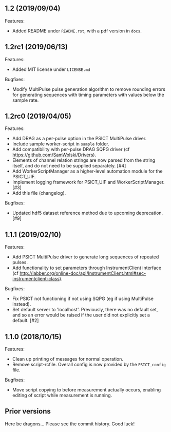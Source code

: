 ## 1.2 (2019/09/04)

Features:

* Added README under `README.rst`, with a pdf version in `docs`. 

## 1.2rc1 (2019/06/13)

Features:

* Added MIT license under `LICENSE.md`

Bugfixes:

* Modify MultiPulse pulse generation algorithm to remove rounding errors for generating sequences with timing parameters
  with values below the sample rate.

## 1.2rc0 (2019/04/05)

Features:

* Add DRAG as a per-pulse option in the PSICT MultiPulse driver.
* Include sample worker-script in `sample` folder.
* Add compatibility with per-pulse DRAG SQPG driver (cf https://github.com/SamWolski/Drivers).
* Elements of channel relation strings are now parsed from the string itself, and do not need to be supplied separately. [#4]
* Add WorkerScriptManager as a higher-level automation module for the PSICT_UIF.
* Implement logging framework for PSICT_UIF and WorkerScriptManager. [#3]
* Add this file (changelog).

Bugfixes:

* Updated hdf5 dataset reference method due to upcoming deprecation. [#9]


## 1.1.1 (2019/02/10)

Features:

* Add PSICT MultiPulse driver to generate long sequences of repeated pulses.
* Add functionality to set parameters through InstrumentClient interface (cf http://labber.org/online-doc/api/InstrumentClient.html#sec-instrumentclient-class).

Bugfixes:

* Fix PSICT not functioning if not using SQPG (eg if using MultiPulse instead).
* Set default server to 'localhost'. Previously, there was no default set, and so an error would be raised if the user did not explicitly set a default. [#2]


## 1.1.0 (2018/10/15)

Features:

* Clean up printing of messages for normal operation.
* Remove script-rcfile. Overall config is now provided by the `PSICT_config` file.

Bugfixes:

* Move script copying to before measurement actually occurs, enabling editing of script while measurement is running.


## Prior versions

Here be dragons... Please see the commit history. Good luck!
